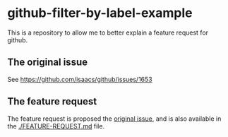 # github-filter-by-label-example

This is a repository to allow me to better explain a feature request for github.

## The original issue

See https://github.com/isaacs/github/issues/1653

## The feature request

The feature request is proposed the [original issue](https://github.com/isaacs/github/issues/1653), and is also available in the [./FEATURE-REQUEST.md](./FEATURE-REQUEST.md) file.
